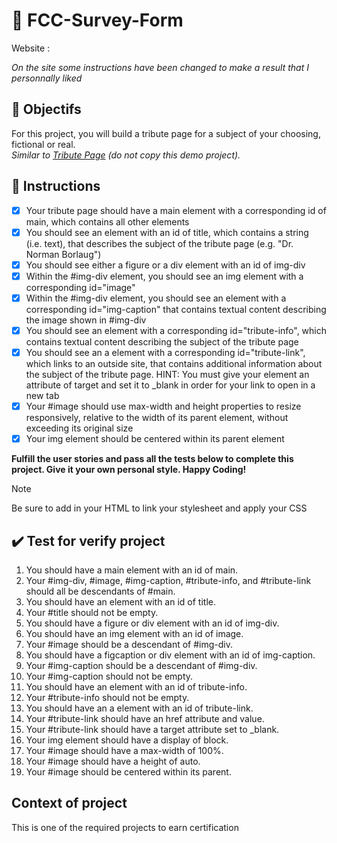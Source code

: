 # :notebook: FCC-Survey-Form
Website :

*On the site some instructions have been changed to make a result that I personnally liked*
## :dart: Objectifs
For this project, you will build a tribute page for a subject of your choosing, fictional or real.                
 *Similar to [Tribute Page](https://tribute-page.freecodecamp.rocks/) (do not copy this demo project).*

## :pushpin: Instructions
   - [x] Your tribute page should have a main element with a corresponding id of main, which contains all other elements
   - [x] You should see an element with an id of title, which contains a string (i.e. text), that describes the subject of the tribute page (e.g. "Dr. Norman Borlaug")
   - [x] You should see either a figure or a div element with an id of img-div
   - [x] Within the #img-div element, you should see an img element with a corresponding id="image"
   - [x] Within the #img-div element, you should see an element with a corresponding id="img-caption" that contains textual content describing the image shown in #img-div
   - [x] You should see an element with a corresponding id="tribute-info", which contains textual content describing the subject of the tribute page
   - [x] You should see an a element with a corresponding id="tribute-link", which links to an outside site, that contains additional information about the subject of the tribute page. HINT: You must give your element an attribute of target and set it to _blank in order for your link to open in a new tab
   - [x] Your #image should use max-width and height properties to resize responsively, relative to the width of its parent element, without exceeding its original size
   - [x] Your img element should be centered within its parent element

**Fulfill the user stories and pass all the tests below to complete this project. Give it your own personal style. Happy Coding!**
>[!NOTE]
>Be sure to add <link rel="stylesheet" href="styles.css"> in your HTML to link your stylesheet and apply your CSS

## :heavy_check_mark: Test for verify project
1. You should have a main element with an id of main.
2. Your #img-div, #image, #img-caption, #tribute-info, and #tribute-link should all be descendants of #main.
3. You should have an element with an id of title.
4. Your #title should not be empty.
5. You should have a figure or div element with an id of img-div.
6. You should have an img element with an id of image.
7. Your #image should be a descendant of #img-div.
8. You should have a figcaption or div element with an id of img-caption.
9. Your #img-caption should be a descendant of #img-div.
10. Your #img-caption should not be empty.
11. You should have an element with an id of tribute-info.
12. Your #tribute-info should not be empty.
13. You should have an a element with an id of tribute-link.
14. Your #tribute-link should have an href attribute and value.
15. Your #tribute-link should have a target attribute set to _blank.
16. Your img element should have a display of block.
17. Your #image should have a max-width of 100%.
18. Your #image should have a height of auto.
19. Your #image should be centered within its parent.

## Context of project 
This is one of the required projects to earn certification
